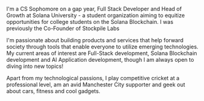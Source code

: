 I'm a CS Sophomore on a gap year, Full Stack Developer and Head of Growth at Solana University - a student organization aiming to equitize opportunities for college students on the Solana Blockchain. I was previously the Co-Founder of Stockpile Labs

I'm passionate about building products and services that help forward society through tools that enable everyone to utilize emerging technologies. My current areas of interest are Full-Stack development, Solana Blockchain development and AI Application development, though I am always open to diving into new topics!

Apart from my technological passions, I play competitive cricket at a professional level, am an avid Manchester City supporter and geek out about cars, fitness and cool gadgets.

<!---
adlonymous/adlonymous is a ✨ special ✨ repository because its `README.md` (this file) appears on your GitHub profile.
You can click the Preview link to take a look at your changes.
--->
